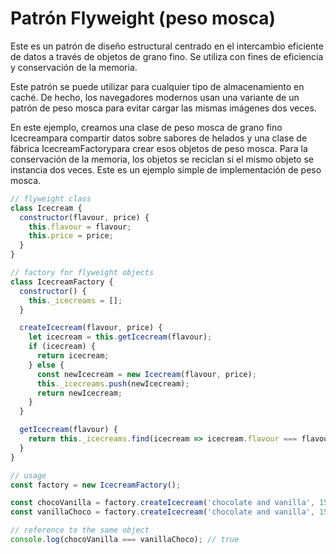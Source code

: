 # Patrón Flyweight (peso mosca)

Este es un patrón de diseño estructural centrado en el intercambio eficiente de datos a través de objetos de grano fino. Se utiliza con fines de eficiencia y conservación de la memoria.

Este patrón se puede utilizar para cualquier tipo de almacenamiento en caché. De hecho, los navegadores modernos usan una variante de un patrón de peso mosca para evitar cargar las mismas imágenes dos veces.

En este ejemplo, creamos una clase de peso mosca de grano fino Icecreampara compartir datos sobre sabores de helados y una clase de fábrica IcecreamFactorypara crear esos objetos de peso mosca. Para la conservación de la memoria, los objetos se reciclan si el mismo objeto se instancia dos veces. Este es un ejemplo simple de implementación de peso mosca.

```javascript
// flyweight class
class Icecream {
  constructor(flavour, price) {
    this.flavour = flavour;
    this.price = price;
  }
}

// factory for flyweight objects
class IcecreamFactory {
  constructor() {
    this._icecreams = [];
  }

  createIcecream(flavour, price) {
    let icecream = this.getIcecream(flavour);
    if (icecream) {
      return icecream;
    } else {
      const newIcecream = new Icecream(flavour, price);
      this._icecreams.push(newIcecream);
      return newIcecream;
    }
  }

  getIcecream(flavour) {
    return this._icecreams.find(icecream => icecream.flavour === flavour);
  }
}

// usage
const factory = new IcecreamFactory();

const chocoVanilla = factory.createIcecream('chocolate and vanilla', 15);
const vanillaChoco = factory.createIcecream('chocolate and vanilla', 15);

// reference to the same object
console.log(chocoVanilla === vanillaChoco); // true
```
